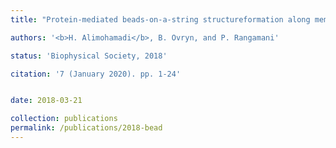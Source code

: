 ```yaml
---
title: "Protein-mediated beads-on-a-string structureformation along membrane nanotubes in live cells"

authors: '<b>H. Alimohamadi</b>, B. Ovryn, and P. Rangamani'

status: 'Biophysical Society, 2018'

citation: '7 (January 2020). pp. 1-24'


date: 2018-03-21

collection: publications
permalink: /publications/2018-bead
---
```


